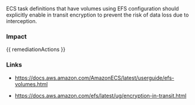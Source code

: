 
ECS task definitions that have volumes using EFS configuration should explicitly enable in transit encryption to prevent the risk of data loss due to interception.


### Impact
<!-- Add Impact here -->

<!-- DO NOT CHANGE -->
{{ remediationActions }}

### Links
- https://docs.aws.amazon.com/AmazonECS/latest/userguide/efs-volumes.html

- https://docs.aws.amazon.com/efs/latest/ug/encryption-in-transit.html


